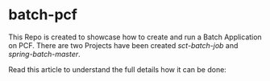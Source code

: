 # batch-pcf
This Repo is created to showcase how to create and run a Batch Application on PCF.
There are two Projects have been created *sct-batch-job* and *spring-batch-master*.

Read this article to understand the full details how it can be done:
